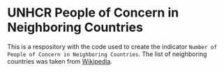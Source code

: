 UNHCR People of Concern in Neighboring Countries
================================================

This is a respository with the code used to create the indicator `Number of People of Concern in Neighboring Countries`. The list of neighboring countries was taken from [Wikipedia](http://en.wikipedia.org/wiki/List_of_countries_and_territories_by_land_and_maritime_borders).